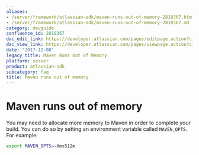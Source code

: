 ```yaml
---
aliases:
- /server/framework/atlassian-sdk/maven-runs-out-of-memory-2818367.html
- /server/framework/atlassian-sdk/maven-runs-out-of-memory-2818367.md
category: devguide
confluence_id: 2818367
dac_edit_link: https://developer.atlassian.com/pages/editpage.action?cjm=wozere&pageId=2818367
dac_view_link: https://developer.atlassian.com/pages/viewpage.action?cjm=wozere&pageId=2818367
date: '2017-12-08'
legacy_title: Maven Runs Out of Memory
platform: server
product: atlassian-sdk
subcategory: faq
title: Maven runs out of memory
---
```

# Maven runs out of memory

You may need to allocate more memory to Maven in order to complete your build. You can do so by setting an environment variable called `MAVEN_OPTS`. For example:

``` bash
export MAVEN_OPTS=-Xmx512m
```


























































































































































































































































































































































































































